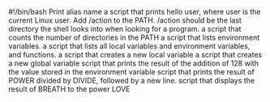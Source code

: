 #!/bin/bash
Print alias name
a script that prints hello user, where user is the current Linux user.
Add /action to the PATH. /action should be the last directory the shell looks into when looking for a program.
a script that counts the number of directories in the PATH
a script that lists environment variables.
 a script that lists all local variables and environment variables, and functions.
 a script that creates a new local variable
a script that creates a new global variable
script that prints the result of the addition of 128 with the value stored in the environment variable 
script that prints the result of POWER divided by DIVIDE, followed by a new line.
script that displays the result of BREATH to the power LOVE
